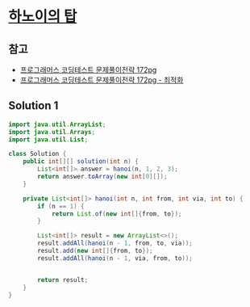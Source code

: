 # [하노이의 탑](https://school.programmers.co.kr/learn/courses/30/lessons/12946)

## 참고

- [프로그래머스 코딩테스트 문제풀이전략 172pg](https://github.com/gilbutITbook/080337/blob/main/5장/하노이의_탑.java)
- [프로그래머스 코딩테스트 문제풀이전략 172pg - 최적화](https://github.com/gilbutITbook/080337/blob/main/5장/하노이의_탑_최적화.java)

## Solution 1

```java
import java.util.ArrayList;
import java.util.Arrays;
import java.util.List;

class Solution {
    public int[][] solution(int n) {
        List<int[]> answer = hanoi(n, 1, 2, 3);
        return answer.toArray(new int[0][]);
    }

    private List<int[]> hanoi(int n, int from, int via, int to) {
        if (n == 1) {
            return List.of(new int[]{from, to});
        }

        List<int[]> result = new ArrayList<>();
        result.addAll(hanoi(n - 1, from, to, via));
        result.add(new int[]{from, to});
        result.addAll(hanoi(n - 1, via, from, to));


        return result;
    }
}
```
